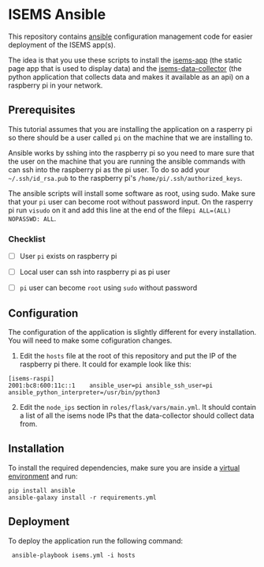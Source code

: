 # ISEMS Ansible

This repository contains [ansible](https://www.ansible.com) configuration management code for easier deployment of the ISEMS app(s).

The idea is that you use these scripts to install the [isems-app](https://github.com/isems/isems-app) (the static page app that is used to display data) and the [isems-data-collector](https://github.com/isems/isems-data-collector) (the python application that collects data and makes it available as an api) on a raspberry pi in your network.

## Prerequisites
This tutorial assumes that you are installing the application on a rasperry pi so there should be a user called `pi` on the machine that we are installing to.

Ansible works by sshing into the raspberry pi so you need to mare sure that the user on the machine that you are running the ansible commands with can ssh into the raspberry pi as the pi user. To do so add your `~/.ssh/id_rsa.pub` to the raspberry pi's `/home/pi/.ssh/authorized_keys`.

The ansible scripts will install some software as root, using sudo. Make sure that your `pi` user can become root without password input. On the rasperry pi run `visudo` on it and add this line at the end of the file`pi ALL=(ALL) NOPASSWD: ALL`.


### Checklist
- [ ] User `pi` exists on raspberry pi
- [ ] Local user can ssh into raspberry pi as pi user
- [ ] `pi` user can become `root` using `sudo` without password


## Configuration
The configuration of the application is slightly different for every installation. You will need to make some cofiguration changes.

1. Edit the `hosts` file at the root of this repository and put the IP of the raspberry pi there. It could for example look like this:
```
[isems-raspi]
2001:bc8:600:11c::1    ansible_user=pi ansible_ssh_user=pi ansible_python_interpreter=/usr/bin/python3
```
2. Edit the `node_ips` section in `roles/flask/vars/main.yml`. It should contain a list of all the isems node IPs that the data-collector should collect data from. 


## Installation
To install the required dependencies, make sure you are inside a [virtual environment](https://realpython.com/python-virtual-environments-a-primer/) and run: 
```
pip install ansible
ansible-galaxy install -r requirements.yml
```


## Deployment
To deploy the application run the following command:
```
 ansible-playbook isems.yml -i hosts
```

